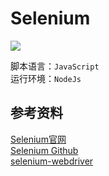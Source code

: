 # Selenium #
[![](https://camo.githubusercontent.com/c5ee2f8cb386115bc32259d6a58d863ad9dc2e31/687474703a2f2f7777772e73656c656e69756d68712e6f72672f696d616765732f6269672d6c6f676f2e706e67)](http://www.seleniumhq.org/)

脚本语言：`JavaScript`  
运行环境：`NodeJs`

## 参考资料 ##
[Selenium官网](http://docs.seleniumhq.org/)  
[Selenium Github](https://github.com/SeleniumHQ/selenium)  
[selenium-webdriver](http://seleniumhq.github.io/selenium/docs/api/javascript/module/selenium-webdriver/)

